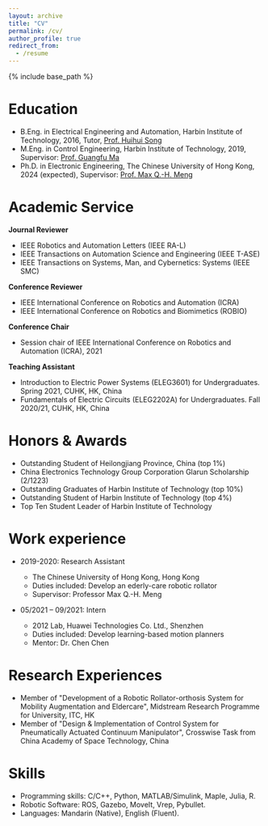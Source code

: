```yaml
---
layout: archive
title: "CV"
permalink: /cv/
author_profile: true
redirect_from:
  - /resume
---
```


{% include base_path %}

Education
======
* B.Eng. in Electrical Engineering and Automation, Harbin Institute of Technology, 2016, Tutor, [Prof. Huihui Song](http://homepage.hit.edu.cn/HuihuiSong)
* M.Eng. in Control Engineering, Harbin Institute of Technology, 2019, Supervisor: [Prof. Guangfu Ma](http://homepage.hit.edu.cn/maguangfu)
* Ph.D. in Electronic Engineering, The Chinese University of Hong Kong, 2024 (expected), Supervisor: [Prof. Max Q.-H. Meng](https://www.ee.cuhk.edu.hk/~qhmeng/)

Academic Service
======
**Journal Reviewer**
- IEEE Robotics and Automation Letters (IEEE RA-L)
- IEEE Transactions on Automation Science and Engineering (IEEE T-ASE)
- IEEE Transactions on Systems, Man, and Cybernetics: Systems (IEEE SMC)

**Conference Reviewer**
- IEEE International Conference on Robotics and Automation (ICRA)
- IEEE International Conference on Robotics and Biomimetics (ROBIO)

**Conference Chair**
- Session chair of IEEE International Conference on Robotics and Automation (ICRA), 2021

**Teaching Assistant**
- Introduction to Electric Power Systems (ELEG3601) for Undergraduates. Spring 2021, CUHK, HK, China
- Fundamentals of Electric Circuits (ELEG2202A) for Undergraduates. Fall 2020/21, CUHK, HK, China

Honors & Awards
======
- Outstanding Student of Heilongjiang Province, China (top 1%)
- China Electronics Technology Group Corporation Glarun Scholarship (2/1223)
- Outstanding Graduates of Harbin Institute of Technology (top 10%)
- Outstanding Student of Harbin Institute of Technology (top 4%)
- Top Ten Student Leader of Harbin Institute of Technology


Work experience
======
* 2019-2020: Research Assistant
  * The Chinese University of Hong Kong, Hong Kong
  * Duties included: Develop an ederly-care robotic rollator
  * Supervisor: Professor Max Q.-H. Meng

* 05/2021 – 09/2021: Intern
  * 2012 Lab, Huawei Technologies Co. Ltd., Shenzhen
  * Duties included: Develop learning-based motion planners
  * Mentor: Dr. Chen Chen
 
 
Research Experiences
=======
- Member of "Development of a Robotic Rollator-orthosis System for Mobility Augmentation and Eldercare", Midstream Research Programme for University, ITC, HK 
- Member of "Design & Implementation of Control System for Pneumatically Actuated Continuum Manipulator", Crosswise Task from China Academy of Space Technology, China 

Skills
======
* Programming skills: C/C++, Python, MATLAB/Simulink, Maple, Julia, R.
* Robotic Software: ROS, Gazebo, MoveIt, Vrep, Pybullet.
* Languages: Mandarin (Native), English (Fluent).
